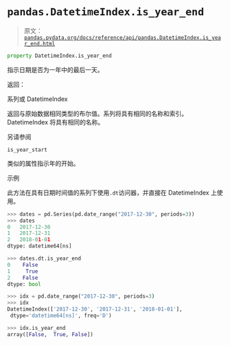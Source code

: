# `pandas.DatetimeIndex.is_year_end`

> 原文：[`pandas.pydata.org/docs/reference/api/pandas.DatetimeIndex.is_year_end.html`](https://pandas.pydata.org/docs/reference/api/pandas.DatetimeIndex.is_year_end.html)

```py
property DatetimeIndex.is_year_end
```

指示日期是否为一年中的最后一天。

返回：

系列或 DatetimeIndex

返回与原始数据相同类型的布尔值。系列将具有相同的名称和索引。DatetimeIndex 将具有相同的名称。

另请参阅

`is_year_start`

类似的属性指示年的开始。

示例

此方法在具有日期时间值的系列下使用`.dt`访问器，并直接在 DatetimeIndex 上使用。

```py
>>> dates = pd.Series(pd.date_range("2017-12-30", periods=3))
>>> dates
0   2017-12-30
1   2017-12-31
2   2018-01-01
dtype: datetime64[ns] 
```

```py
>>> dates.dt.is_year_end
0    False
1     True
2    False
dtype: bool 
```

```py
>>> idx = pd.date_range("2017-12-30", periods=3)
>>> idx
DatetimeIndex(['2017-12-30', '2017-12-31', '2018-01-01'],
 dtype='datetime64[ns]', freq='D') 
```

```py
>>> idx.is_year_end
array([False,  True, False]) 
```
